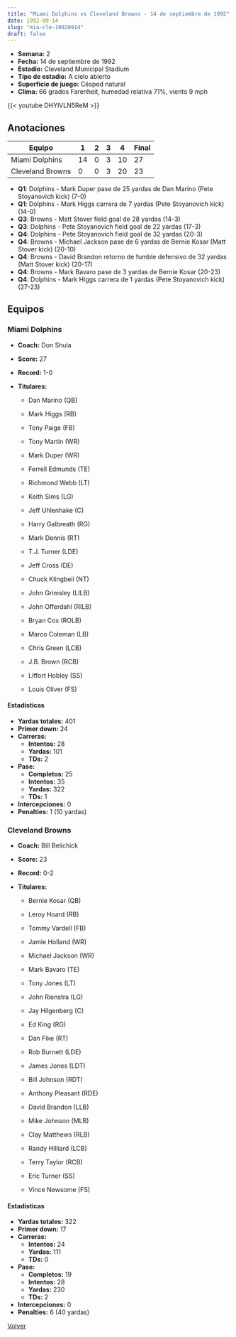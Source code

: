 ```yaml
---
title: "Miami Dolphins vs Cleveland Browns - 14 de septiembre de 1992"
date: 1992-09-14
slug: "mia-cle-19920914"
draft: false
---
```


- **Semana:** 2
- **Fecha:** 14 de septiembre de 1992
- **Estadio:** Cleveland Municipal Stadium
- **Tipo de estadio:** A cielo abierto
- **Superficie de juego:** Césped natural
- **Clima:** 66 grados Farenheit, humedad relativa 71%, viento 9 mph


{{< youtube DHYlVLN5ReM >}}


## Anotaciones
| Equipo | 1 | 2 | 3 | 4 | Final |
|--------|---|---|---|---|-------|
| Miami Dolphins  | 14 | 0 | 3 | 10  | 27 |
| Cleveland Browns  | 0 | 0 | 3 | 20  | 23 |
- **Q1**: Dolphins - Mark Duper pase de 25 yardas de Dan Marino (Pete Stoyanovich kick) (7-0)
- **Q1**: Dolphins - Mark Higgs carrera de 7 yardas (Pete Stoyanovich kick) (14-0)
- **Q3**: Browns - Matt Stover field goal de 28 yardas (14-3)
- **Q3**: Dolphins - Pete Stoyanovich field goal de 22 yardas (17-3)
- **Q4**: Dolphins - Pete Stoyanovich field goal de 32 yardas (20-3)
- **Q4**: Browns - Michael Jackson pase de 6 yardas de Bernie Kosar (Matt Stover kick) (20-10)
- **Q4**: Browns - David Brandon retorno de fumble defensivo de 32 yardas (Matt Stover kick) (20-17)
- **Q4**: Browns - Mark Bavaro pase de 3 yardas de Bernie Kosar (20-23)
- **Q4**: Dolphins - Mark Higgs carrera de 1 yardas (Pete Stoyanovich kick) (27-23)


## Equipos


### Miami Dolphins
* **Coach:** Don Shula
* **Score:** 27
* **Record:** 1-0
* **Titulares:** 

  * Dan Marino (QB) 

  * Mark Higgs (RB) 

  * Tony Paige (FB) 

  * Tony Martin (WR) 

  * Mark Duper (WR) 

  * Ferrell Edmunds (TE) 

  * Richmond Webb (LT) 

  * Keith Sims (LG) 

  * Jeff Uhlenhake (C) 

  * Harry Galbreath (RG) 

  * Mark Dennis (RT) 

  * T.J. Turner (LDE) 

  * Jeff Cross (DE) 

  * Chuck Klingbeil (NT) 

  * John Grimsley (LILB) 

  * John Offerdahl (RILB) 

  * Bryan Cox (ROLB) 

  * Marco Coleman (LB) 

  * Chris Green (LCB) 

  * J.B. Brown (RCB) 

  * Liffort Hobley (SS) 

  * Louis Oliver (FS) 

#### Estadísticas
* **Yardas totales:** 401
* **Primer down:** 24
* **Carreras:**
  * **Intentos:** 28
  * **Yardas:** 101
  * **TDs:** 2
* **Pase:**
  * **Completos:** 25
  * **Intentos:** 35
  * **Yardas:** 322
  * **TDs:** 1
* **Intercepciones:** 0
* **Penalties:** 1 (10 yardas)

### Cleveland Browns
* **Coach:** Bill Belichick
* **Score:** 23
* **Record:** 0-2
* **Titulares:** 

  * Bernie Kosar (QB) 

  * Leroy Hoard (RB) 

  * Tommy Vardell (FB) 

  * Jamie Holland (WR) 

  * Michael Jackson (WR) 

  * Mark Bavaro (TE) 

  * Tony Jones (LT) 

  * John Rienstra (LG) 

  * Jay Hilgenberg (C) 

  * Ed King (RG) 

  * Dan Fike (RT) 

  * Rob Burnett (LDE) 

  * James Jones (LDT) 

  * Bill Johnson (RDT) 

  * Anthony Pleasant (RDE) 

  * David Brandon (LLB) 

  * Mike Johnson (MLB) 

  * Clay Matthews (RLB) 

  * Randy Hilliard (LCB) 

  * Terry Taylor (RCB) 

  * Eric Turner (SS) 

  * Vince Newsome (FS) 

#### Estadísticas
* **Yardas totales:** 322
* **Primer down:** 17
* **Carreras:**
  * **Intentos:** 24
  * **Yardas:** 111
  * **TDs:** 0
* **Pase:**
  * **Completos:** 19
  * **Intentos:** 28
  * **Yardas:** 230
  * **TDs:** 2
* **Intercepciones:** 0
* **Penalties:** 6 (40 yardas)


[Volver](/historia/1992)
